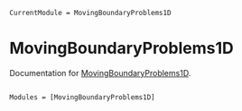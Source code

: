 ```@meta
CurrentModule = MovingBoundaryProblems1D
```

# MovingBoundaryProblems1D

Documentation for [MovingBoundaryProblems1D](https://github.com/DanielVandH/MovingBoundaryProblems1D.jl).

```@index
```

```@autodocs
Modules = [MovingBoundaryProblems1D]
```
